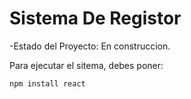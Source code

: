<h1>Sistema De Registor</h1>

-Estado del Proyecto: En construccion.

Para ejecutar el sitema, debes poner:

```npm install react```
